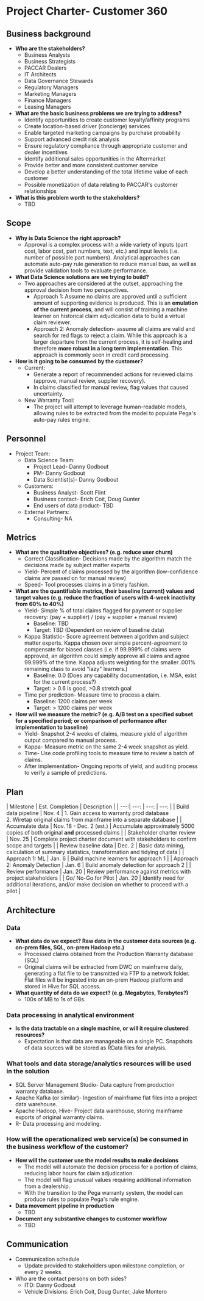 # Project Charter- Customer 360

## Business background
* **Who are the stakeholders?**
	* Business Analysts
	* Business Strategists
	* PACCAR Dealers
	* IT Architects
	* Data Governance Stewards
	* Regulatory Managers
	* Marketing Managers
	* Finance Managers
	* Leasing Managers
* **What are the basic business problems we are trying to address?**
	* Identify opportunities to create customer loyalty/affinity programs
	* Create location-based driver (concierge) services
	* Enable targeted marketing campaigns by purchase probability
	* Support advanced credit risk analysis
	* Ensure regulatory compliance through appropriate customer and dealer incentives
	* Identify additional sales opportunities in the Aftermarket
	* Provide better and more consistent customer service
	* Develop a better understanding of the total lifetime value of each customer 
	* Possible monetization of data relating to PACCAR's customer relationships
* **What is this problem worth to the stakeholders?**
	* TBD

## Scope
* **Why is Data Science the right approach?**
	* Approval is a complex process with a wide variety of inputs (part cost, labor cost, part numbers, text, etc.) and input levels (i.e. number of possible part numbers). Analytical approaches can automate auto-pay rule generation to reduce manual bias, as well as provide validation tools to evaluate performance.
* **What Data Science solutions are we trying to build?**
	* Two approaches are considered at the outset, approaching the approval decision from two perspectives.
		* Approach 1: Assume no claims are approved until a sufficient amount of supporting evidence is produced. This is an **emulation of the current process**, and will consist of training a machine learner on historical claim adjudication data to build a virtual claim reviewer.
		* Approach 2: Anomaly detection- assume all claims are valid and search for red flags to reject a claim. While this approach is a larger departure from the current process, it is self-healing and therefore **more robust in a long term implementation.** This approach is commonly seen in credit card processing.
* **How is it going to be consumed by the customer?**
	* Current:
		* Generate a report of recommended actions for reviewed claims (approve, manual review, supplier recovery).
		* In claims classified for manual review, flag values that caused uncertainty.
	* New Warranty Tool:
		* The project will attempt to leverage human-readable models, allowing rules to be extracted from the model to populate Pega's auto-pay rules engine.

## Personnel
* Project Team:
	* Data Science Team:
		* Project Lead- Danny Godbout
		* PM- Danny Godbout
		* Data Scientist(s)- Danny Godbout
	* Customers:
		* Business Analyst- Scott Flint
		* Business contact- Erich Coit, Doug Gunter
		* End users of data product- TBD
	* External Partners:
		* Consulting- NA

## Metrics
* **What are the qualitative objectives? (e.g. reduce user churn)**
	* Correct Classification- Decisions made by the algorithm match the decisions made by subject matter experts
	* Yield- Percent of claims processed by the algorithm (low-confidence claims are passed on for manual review)
	* Speed- Tool processes claims in a timely fashion.
* **What are the quantifiable metrics, their baseline (current) values and target values  (e.g. reduce the fraction of users with 4-week inactivity from 60% to 40%)**
	* Yield- Simple % of total claims flagged for payment or supplier recovery: (pay + supplier) / (pay + supplier + manual review)
		* Baseline: TBD
		* Target: TBD (Dependent on review of baseline data)
	* Kappa Statistic- Score agreement between algorithm and subject matter experts. Kappa chosen over simple percent-agreement to compensate for biased classes (i.e. if 99.999% of claims were approved, an algorithm could simply approve all claims and agree 99.999% of the time. Kappa adjusts weighting for the smaller .001% remaining class to avoid "lazy" learners.)
		* Baseline: 0.0 (Does any capability documentation, i.e. MSA, exist for the current process?)
		* Target: > 0.6 is good, >0.8 stretch goal
	* Time per prediction- Measure time to process a claim.
		* Baseline: 1200 claims per week
		* Target: > 1200 claims per week
* **How will we measure the metric? (e.g. A/B test on a specified subset for a specified period; or comparison of performance after implementation to baseline)**
	* Yield- Snapshot 2-4 weeks of claims, measure yield of algorithm output compared to manual process.
	* Kappa- Measure metric on the same 2-4 week snapshot as yield.
	* Time- Use code profiling tools to measure time to review a batch of claims.
	* After implementation- Ongoing reports of yield, and auditing process to verify a sample of predictions.

## Plan

| Milestone | Est. Completion | Description |
| ---:| ---: | ---: | ---: |
| Build data pipeline | Nov. 4 | 1. Gain access to warranty prod database <br/> 2. Wiretap original claims from mainframe into a separate database |
| Accumulate data | Nov. 18 - Dec. 2 (est.) | Accumulate approximately 5000 copies of both original **and** processed claims |
| Stakeholder charter review | Nov. 25 | Complete project charter document with stakeholders to confirm scope and targets |
| Review baseline data | Dec. 2 | Basic data mining, calculation of summary statistics, transformation and tidying of data |
| Approach 1: ML | Jan. 6 | Build machine learners for approach 1 |
| Approach 2: Anomaly Detection | Jan. 6 | Build anomaly detection for approach 2 |
| Review performance | Jan. 20 | Review performance against metrics with project stakeholders |
| Go/ No-Go for Pilot | Jan. 20 | Identify need for additional iterations, and/or make decision on whether to proceed with a pilot |


## Architecture
### Data
* **What data do we expect? Raw data in the customer data sources (e.g. on-prem files, SQL, on-prem Hadoop etc.)**
	* Processed claims obtained from the Production Warranty database (SQL)
	* Original claims will be extracted from DWC on mainframe daily, generating a flat file to be transmitted via FTP to a network folder. Flat files will be ingested into an on-prem Hadoop platform and stored in Hive for SQL access.
* **What quantity of data do we expect? (e.g. Megabytes, Terabytes?)**
	* 100s of MB to 1s of GBs.

### Data processing in analytical environment
* **Is the data tractable on a single machine, or will it require clustered resources?**
   * Expectation is that data are manageable on a single PC. Snapshots of data sources will be stored as RData files for analysis.

### What tools and data storage/analytics resources will be used in the solution
* SQL Server Management Studio- Data capture from production warranty database.
* Apache Kafka (or similar)- Ingestion of mainframe flat files into a project data warehouse.
* Apache Hadoop, Hive- Project data warehouse, storing mainframe exports of original warranty claims.
* R- Data processing and modeling.

### How will the operationalized web service(s) be consumed in the business workflow of the customer?
* **How will the customer use the model results to make decisions**
	* The model will automate the decision process for a portion of claims, reducing labor hours for claim adjudication.
	* The model will flag unusual values requiring additional information from a dealership.
	* With the transition to the Pega warranty system, the model can produce rules to populate Pega's rule engine.
* **Data movement pipeline in production**
	* TBD
* **Document any substantive changes to customer workflow**
	* TBD

## Communication
* Communication schedule
	* Update provided to stakeholders upon milestone completion, or every 2 weeks.
* Who are the contact persons on both sides?
	* ITD: Danny Godbout
	* Vehicle Divisions: Erich Coit, Doug Gunter, Jake Montero
